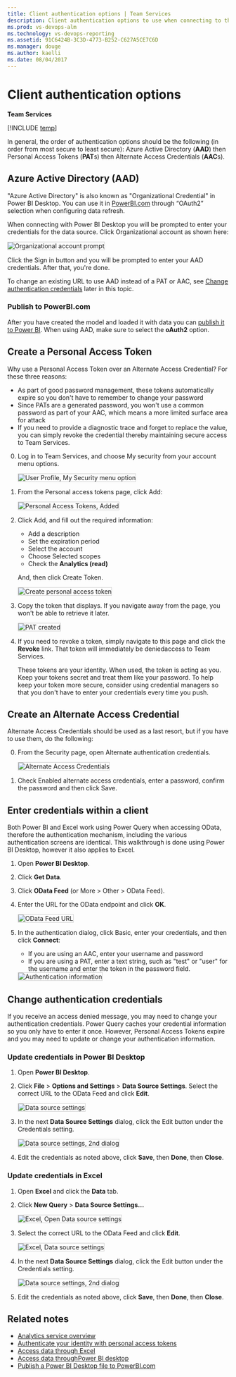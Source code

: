 ```yaml
---
title: Client authentication options | Team Services  
description: Client authentication options to use when connecting to the Analytics service for Visual Studio Team Services using Power BI or Excel
ms.prod: vs-devops-alm
ms.technology: vs-devops-reporting
ms.assetid: 91C6424B-3C3D-4773-B252-C627A5CE7C6D 
ms.manager: douge
ms.author: kaelli
ms.date: 08/04/2017
---
```



# Client authentication options 

**Team Services**  

[!INCLUDE [temp](../_shared/analytics-preview.md)]

In general, the order of authentication options should be the following (in order from most secure to least secure): Azure Active Directory (**AAD**) then Personal Access Tokens (**PAT**s) then Alternate Access Credentials (**AAC**s).

<!---

> [!NOTE]  
> If you are using Team Foundation Server, you should use Integrated Authentication wherever possible as that is the most secure authentication scheme.
 
--> 

## Azure Active Directory (AAD) 

"Azure Active Directory" is also known as "Organizational Credential" in Power BI Desktop. You can use it in  [PowerBI.com](https://powerbi.microsoft.com) through “OAuth2” selection when configuring data refresh.

When connecting with Power BI Desktop you will be prompted to enter your credentials for the data source. Click Organizational account as shown here:

<img src="_img/power-bi-organizational.png" alt="Organizational account prompt" style="border: 1px solid #CCCCCC;" /> 

Click the Sign in button and you will be prompted to enter your AAD credentials. After that, you're done.

To change an existing URL to use AAD instead of a PAT or AAC, see [Change authentication credentials](#update-credentials) later in this topic.

### Publish to PowerBI.com

After you have created the model and loaded it with data you can [publish it to Power BI](publishing-power-bi-desktop-to-power-bi.md). When using AAD, make sure to select
the **oAuth2** option. 

## Create a Personal Access Token  

 Why use a Personal Access Token over an Alternate Access Credential? For these three reasons:

- As part of good password management, these tokens automatically expire so you don't have to remember to change your password
- Since PATs are a generated password, you won't use a common password as part of your AAC, which means a more limited surface area for attack  
- If you need to provide a diagnostic trace and forget to replace the value, you can simply revoke the credential thereby maintaining secure access to Team Services.


0. Log in to Team Services, and choose My security from your account menu options.  

	<img src="_img/client-auth-profile-security.png" alt="User Profile, My Security menu option" style="border: 1px solid #CCCCCC;" /> 

0. From the Personal access tokens page, click Add:  

	<img src="_img/client-auth-security-pat.png" alt="Personal Access Tokens, Added" style="border: 1px solid #CCCCCC;" />  


0. Click Add, and fill out the required information: 
	- Add a description  
	- Set the expiration period  
	- Select the account 
	- Choose Selected scopes
	- Check the **Analytics (read)**
	
	And, then click Create Token.  

	<img src="_img/client-auth-authentication-3.png" alt="Create personal access token" style="border: 1px solid #CCCCCC;" />   

0. Copy the token that displays. If you navigate away from the page, you won't  be able to retrieve it later.  

	<img src="_img/authentication-4.png" alt="PAT created" style="border: 1px solid #CCCCCC;" />  

0. If you need to revoke a token, simply navigate to this page and click the **Revoke** link. That token will immediately be deniedaccess to Team Services.
	
	These tokens are your identity. When used, the token is acting as you. Keep your tokens secret and treat them like your password. To help keep your token more secure, consider using credential managers so that you don't have to enter your credentials every time you push.  


## Create an Alternate Access Credential 

Alternate Access Credentials should be used as a last resort, but if you have to use them, do the following:

0. From the Security page, open Alternate authentication credentials.

	<img src="_img/client-auth-create-aac.png" alt="Alternate Access Credentials" style="border: 1px solid #CCCCCC;" />

0. Check Enabled alternate access credentials, enter a password, confirm the password and then click Save.

## Enter credentials within a client

Both Power BI and Excel work using Power Query when accessing OData, therefore the authentication mechanism, including the various
authentication screens are identical. This walkthrough is done using Power BI Desktop, however it also applies to Excel.

1. Open **Power BI Desktop**.  

2. Click **Get Data**.  

3. Click **OData Feed** (or More > Other > OData Feed).  

4. Enter the URL for the OData endpoint and click **OK**.  

	<img src="_img/authentication-6.png" alt="OData Feed URL" style="border: 1px solid #CCCCCC;" />  

5. In the authentication dialog, click Basic, enter your credentials, and then click **Connect**:  
	- If you are using an AAC, enter your username and password  
	- If you are using a PAT, enter a text string, such as "test" or "user" for the username and enter the token in the password field.      

	<img src="_img/authentication-7.png" alt="Authentication information" style="border: 1px solid #CCCCCC;" />  

<a id="update-credentials">  </a>
## Change authentication credentials

If you receive an access denied message, you may need to change your authentication credentials. Power Query caches your credential information so you only have to enter it once. However, Personal Access Tokens expire and you may need to update or change your authentication information. 

### Update credentials in Power BI Desktop

1. Open **Power BI Desktop**.  

2. Click **File** > **Options and Settings** > **Data Source Settings**. Select the correct URL to the OData Feed and click **Edit**.  

	<img src="_img/authentication-8.png" alt="Data source settings" style="border: 1px solid #CCCCCC;" />   

3. In the next **Data Source Settings** dialog, click the Edit button under the Credentials setting.   

	<img src="_img/authentication-9.png" alt="Data source settings, 2nd dialog" style="border: 1px solid #CCCCCC;" />

5. Edit the credentials as noted above, click **Save**, then **Done**, then **Close**. 

### Update credentials in Excel 

1. Open **Excel** and click the **Data** tab.  

2. Click **New Query** > **Data Source Settings...**

	<img src="_img/client-auth-excel-open-data-source-settings.png" alt="Excel, Open Data source settings" style="border: 1px solid #CCCCCC;" />

3. Select the correct URL to the OData Feed and click **Edit**.  

	<img src="_img/authentication-8.png" alt="Excel, Data source settings" style="border: 1px solid #CCCCCC;" />  

5. In the next **Data Source Settings** dialog, click the Edit button under the Credentials setting. 
 
	<img src="_img/authentication-9.png" alt="Data source settings, 2nd dialog" style="border: 1px solid #CCCCCC;" />  

6. Edit the credentials as noted above, click **Save**, then **Done**, then **Close**.

## Related notes

- [Analytics service overview](overview-analytics-service.md)  
- [Authenticate your identity with personal access tokens](../../setup-admin/team-services/use-personal-access-tokens-to-authenticate.md)  
- [Access data through Excel](access-analytics-excel.md)  
- [Access data throughPower BI desktop](access-analytics-power-bi.md)  
- [Publish a Power BI Desktop file to PowerBI.com](publishing-power-bi-desktop-to-power-bi.md)  

